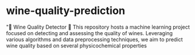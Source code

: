 # wine-quality-prediction
 "🍷 Wine Quality Detector 🍇  This repository hosts a machine learning project focused on detecting and assessing the quality of wines. Leveraging various algorithms and data preprocessing techniques, we aim to predict wine quality based on several physicochemical properties
